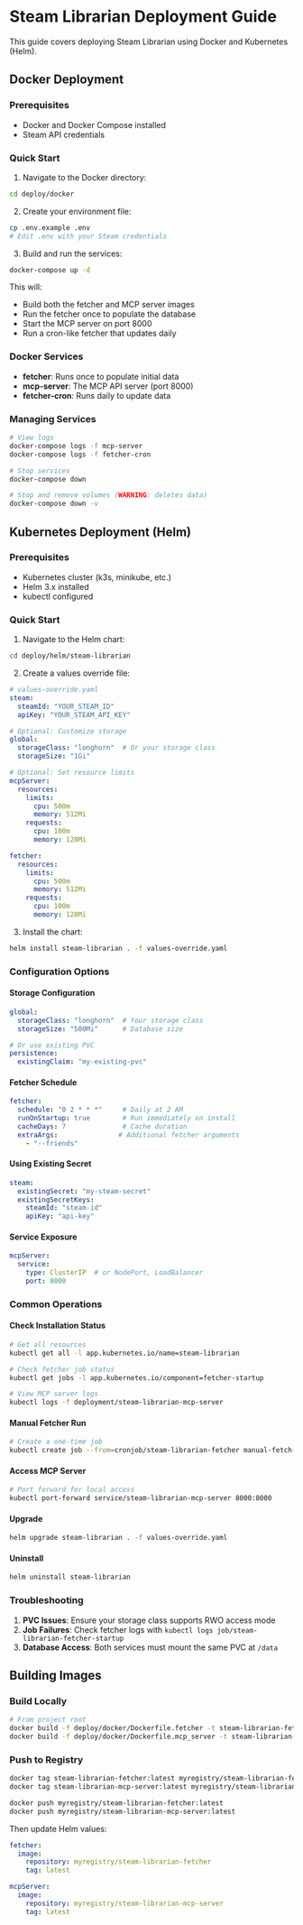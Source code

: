 # Steam Librarian Deployment Guide

This guide covers deploying Steam Librarian using Docker and Kubernetes (Helm).

## Docker Deployment

### Prerequisites
- Docker and Docker Compose installed
- Steam API credentials

### Quick Start

1. Navigate to the Docker directory:
```bash
cd deploy/docker
```

2. Create your environment file:
```bash
cp .env.example .env
# Edit .env with your Steam credentials
```

3. Build and run the services:
```bash
docker-compose up -d
```

This will:
- Build both the fetcher and MCP server images
- Run the fetcher once to populate the database
- Start the MCP server on port 8000
- Run a cron-like fetcher that updates daily

### Docker Services

- **fetcher**: Runs once to populate initial data
- **mcp-server**: The MCP API server (port 8000)
- **fetcher-cron**: Runs daily to update data

### Managing Services

```bash
# View logs
docker-compose logs -f mcp-server
docker-compose logs -f fetcher-cron

# Stop services
docker-compose down

# Stop and remove volumes (WARNING: deletes data)
docker-compose down -v
```

## Kubernetes Deployment (Helm)

### Prerequisites
- Kubernetes cluster (k3s, minikube, etc.)
- Helm 3.x installed
- kubectl configured

### Quick Start

1. Navigate to the Helm chart:
```bash
cd deploy/helm/steam-librarian
```

2. Create a values override file:
```yaml
# values-override.yaml
steam:
  steamId: "YOUR_STEAM_ID"
  apiKey: "YOUR_STEAM_API_KEY"

# Optional: Customize storage
global:
  storageClass: "longhorn"  # Or your storage class
  storageSize: "1Gi"

# Optional: Set resource limits
mcpServer:
  resources:
    limits:
      cpu: 500m
      memory: 512Mi
    requests:
      cpu: 100m
      memory: 128Mi

fetcher:
  resources:
    limits:
      cpu: 500m
      memory: 512Mi
    requests:
      cpu: 100m
      memory: 128Mi
```

3. Install the chart:
```bash
helm install steam-librarian . -f values-override.yaml
```

### Configuration Options

#### Storage Configuration
```yaml
global:
  storageClass: "longhorn"  # Your storage class
  storageSize: "500Mi"      # Database size

# Or use existing PVC
persistence:
  existingClaim: "my-existing-pvc"
```

#### Fetcher Schedule
```yaml
fetcher:
  schedule: "0 2 * * *"     # Daily at 2 AM
  runOnStartup: true        # Run immediately on install
  cacheDays: 7              # Cache duration
  extraArgs:               # Additional fetcher arguments
    - "--friends"
```

#### Using Existing Secret
```yaml
steam:
  existingSecret: "my-steam-secret"
  existingSecretKeys:
    steamId: "steam-id"
    apiKey: "api-key"
```

#### Service Exposure
```yaml
mcpServer:
  service:
    type: ClusterIP  # or NodePort, LoadBalancer
    port: 8000
```

### Common Operations

#### Check Installation Status
```bash
# Get all resources
kubectl get all -l app.kubernetes.io/name=steam-librarian

# Check fetcher job status
kubectl get jobs -l app.kubernetes.io/component=fetcher-startup

# View MCP server logs
kubectl logs -f deployment/steam-librarian-mcp-server
```

#### Manual Fetcher Run
```bash
# Create a one-time job
kubectl create job --from=cronjob/steam-librarian-fetcher manual-fetch-$(date +%s)
```

#### Access MCP Server
```bash
# Port forward for local access
kubectl port-forward service/steam-librarian-mcp-server 8000:8000
```

#### Upgrade
```bash
helm upgrade steam-librarian . -f values-override.yaml
```

#### Uninstall
```bash
helm uninstall steam-librarian
```

### Troubleshooting

1. **PVC Issues**: Ensure your storage class supports RWO access mode
2. **Job Failures**: Check fetcher logs with `kubectl logs job/steam-librarian-fetcher-startup`
3. **Database Access**: Both services must mount the same PVC at `/data`

## Building Images

### Build Locally
```bash
# From project root
docker build -f deploy/docker/Dockerfile.fetcher -t steam-librarian-fetcher:latest .
docker build -f deploy/docker/Dockerfile.mcp_server -t steam-librarian-mcp-server:latest .
```

### Push to Registry
```bash
docker tag steam-librarian-fetcher:latest myregistry/steam-librarian-fetcher:latest
docker tag steam-librarian-mcp-server:latest myregistry/steam-librarian-mcp-server:latest

docker push myregistry/steam-librarian-fetcher:latest
docker push myregistry/steam-librarian-mcp-server:latest
```

Then update Helm values:
```yaml
fetcher:
  image:
    repository: myregistry/steam-librarian-fetcher
    tag: latest

mcpServer:
  image:
    repository: myregistry/steam-librarian-mcp-server
    tag: latest
```